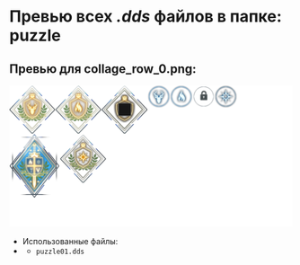 # Превью всех ***.dds*** файлов в папке: puzzle
## Превью для collage_row_0.png:
![collage_row_0.png](collage_row_0.png)
- Использованные файлы:
- - ``` puzzle01.dds ```
